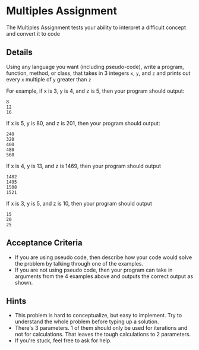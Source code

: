 # Multiples Assignment
The Multiples Assignment tests your ability to interpret a difficult concept and convert it to code

## Details
Using any language you want (including pseudo-code), write a program, function, method, or class, that takes in 3 integers `x`, `y`, and `z` and prints out every `x` multiple of `y` greater than `z`

For example, if x is 3, y is 4, and z is 5, then your program should output:
```
8
12
16
```

If x is 5, y is 80, and z is 201, then your program should output:
```
240
320
400
480
560
```

If x is 4, y is 13, and z is 1469, then your program should output
```
1482
1495
1508
1521
```

If x is 3, y is 5, and z is 10, then your program should output
```
15
20
25
```

## Acceptance Criteria
 - If you are using pseudo code, then describe how your code would solve the problem by talking through one of the examples.
 - If you are not using pseudo code, then your program can take in arguments from the 4 examples above and outputs the correct output as shown.

## Hints

 - This problem is hard to conceptualize, but easy to implement. Try to understand the whole problem before typing up a solution.
 - There's 3 parameters. 1 of them should only be used for iterations and not for calculations. That leaves the tough calculations to 2 parameters.
 - If you're stuck, feel free to ask for help.
